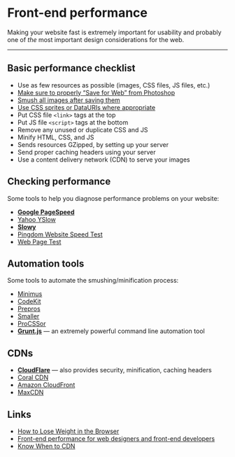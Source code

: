 # Front-end performance

Making your website fast is extremely important for usability and probably one of *the* most important design considerations for the web.

---

## Basic performance checklist

- Use as few resources as possible (images, CSS files, JS files, etc.)
- [Make sure to properly “Save for Web” from Photoshop](https://github.com/algonquindesign/html-css/tree/master/images#image-types)
- [Smush all images after saving them](https://github.com/algonquindesign/html-css/tree/master/images#-image-smushing)
- [Use CSS sprites or DataURIs where appropriate](https://github.com/algonquindesign/html-css/tree/master/images#-css-sprites)
- Put CSS file `<link>` tags at the top
- Put JS file `<script>` tags at the bottom
- Remove any unused or duplicate CSS and JS
- Minify HTML, CSS, and JS
- Sends resources GZipped, by setting up your server
- Send proper caching headers using your server
- Use a content delivery network (CDN) to serve your images

## Checking performance

Some tools to help you diagnose performance problems on your website:

- **[Google PageSpeed](https://developers.google.com/speed/pagespeed/)**
- [Yahoo YSlow](http://yslow.org/)
- **[Slowy](http://slowyapp.com/)**
- [Pingdom Website Speed Test](http://tools.pingdom.com/fpt/)
- [Web Page Test](http://www.webpagetest.org/)

## Automation tools

Some tools to automate the smushing/minification process:

- [Minimus](http://www.webmaster-source.com/minimus/)
- [CodeKit](http://incident57.com/codekit/)
- [Prepros](http://alphapixels.com/prepros/)
- [Smaller](http://smallerapp.com/)
- [ProCSSor](http://procssorapp.com/)
- **[Grunt.js](http://gruntjs.com/)** — an extremely powerful command line automation tool

## CDNs

- **[CloudFlare](https://www.cloudflare.com/)** — also provides security, minification, caching headers
- [Coral CDN](http://www.coralcdn.org/)
- [Amazon CloudFront](http://aws.amazon.com/cloudfront/)
- [MaxCDN](http://www.maxcdn.com/)

## Links

- [How to Lose Weight in the Browser](http://browserdiet.com/)
- [Front-end performance for web designers and front-end developers](http://csswizardry.com/2013/01/front-end-performance-for-web-designers-and-front-end-developers/)
- [Know When to CDN](http://www.kendoui.com/blogs/teamblog/posts/13-11-07/know-when-to-cdn.aspx)
